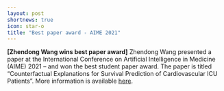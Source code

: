 ```yaml
---
layout: post
shortnews: true
icon: star-o
title: "Best paper award - AIME 2021"
---
```


<b>[Zhendong Wang wins best paper award]</b> Zhendong Wang presented a paper at the International Conference on Artificial Intelligence in Medicine (AIME) 2021 – and won the best student paper award. The paper is titled “Counterfactual Explanations for Survival Prediction of Cardiovascular ICU Patients”. More information is available <a href="https://dsv.su.se/en/about/news/and-the-award-went-to-zhendong-wang-1.571115?cache=1">here</a>.
